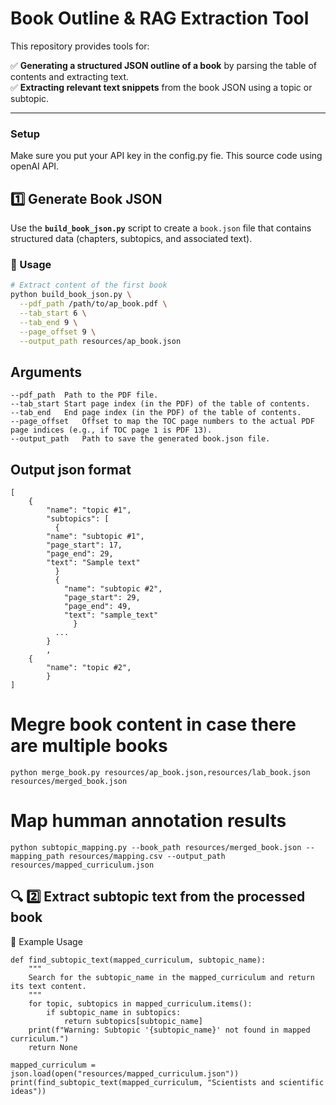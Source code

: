 

#  Book Outline & RAG Extraction Tool

This repository provides tools for:

✅ **Generating a structured JSON outline of a book** by parsing the table of contents and extracting text.  
✅ **Extracting relevant text snippets** from the book JSON using a topic or subtopic.

---

### Setup
Make sure you put your API key in the config.py fie. This source code using openAI API.

##  1️⃣ Generate Book JSON

Use the **`build_book_json.py`** script to create a `book.json` file that contains structured data (chapters, subtopics, and associated text).

### 🔧 Usage

```bash
# Extract content of the first book
python build_book_json.py \
  --pdf_path /path/to/ap_book.pdf \
  --tab_start 6 \
  --tab_end 9 \
  --page_offset 9 \
  --output_path resources/ap_book.json
```

## Arguments
```
--pdf_path	Path to the PDF file.
--tab_start	Start page index (in the PDF) of the table of contents.
--tab_end	End page index (in the PDF) of the table of contents.
--page_offset	Offset to map the TOC page numbers to the actual PDF page indices (e.g., if TOC page 1 is PDF 13).
--output_path	Path to save the generated book.json file.
```

## Output json format
```
[
	{
	    "name": "topic #1",
	    "subtopics": [
	      {
		"name": "subtopic #1",
		"page_start": 17,
		"page_end": 29,
	  	"text": "Sample text"
	      }
 	      {
        	"name": "subtopic #2",
        	"page_start": 29,
        	"page_end": 49,
        	"text": "sample_text"
              }
	      ...
        }
        ,
	{
	    "name": "topic #2",
        }
]
```


# Megre book content in case there are multiple books
```
python merge_book.py resources/ap_book.json,resources/lab_book.json resources/merged_book.json
```

# Map humman annotation results
```
python subtopic_mapping.py --book_path resources/merged_book.json --mapping_path resources/mapping.csv --output_path resources/mapped_curriculum.json
```

## 🔍 2️⃣ Extract subtopic text from the processed book
🔧 Example Usage
```
def find_subtopic_text(mapped_curriculum, subtopic_name):
    """
    Search for the subtopic_name in the mapped_curriculum and return its text content.
    """
    for topic, subtopics in mapped_curriculum.items():
        if subtopic_name in subtopics:
            return subtopics[subtopic_name]
    print(f"Warning: Subtopic '{subtopic_name}' not found in mapped curriculum.")
    return None

mapped_curriculum = json.load(open("resources/mapped_curriculum.json"))
print(find_subtopic_text(mapped_curriculum, "Scientists and scientific ideas"))
```
